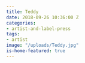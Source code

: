 ```yaml
---
title: Teddy
date: 2018-09-26 10:36:00 Z
categories:
- artist-and-label-press
tags:
- artist
image: "/uploads/Teddy.jpg"
is-home-featured: true
---
```



